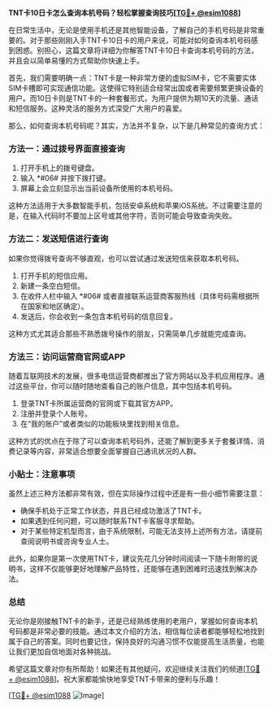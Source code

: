 **TNT卡10日卡怎么查询本机号码？轻松掌握查询技巧[[TG💪+ @esim1088](https://t.me/s/esim1088)]**

在日常生活中，无论是使用手机还是其他智能设备，了解自己的手机号码是非常重要的。对于那些刚刚入手TNT卡10日卡的用户来说，可能对如何查询本机号码感到困惑。别担心，这篇文章将详细为你解答TNT卡10日卡查询本机号码的方法，并且会以简单易懂的方式帮助你快速上手。

首先，我们需要明确一点：TNT卡是一种非常方便的虚拟SIM卡，它不需要实体SIM卡槽即可实现通信功能。这使得它特别适合经常出国或者需要频繁更换设备的用户。而10日卡则是TNT卡的一种套餐形式，为用户提供为期10天的流量、通话和短信服务。这种灵活的服务方式深受广大用户的喜爱。

那么，如何查询本机号码呢？其实，方法并不复杂，以下是几种常见的查询方式：

### 方法一：通过拨号界面直接查询

1. 打开手机上的拨号键盘。
2. 输入 *#06# 并按下拨打键。
3. 屏幕上会立刻显示出当前设备所使用的本机号码。

这种方法适用于大多数智能手机，包括安卓系统和苹果iOS系统。不过需要注意的是，在输入代码时不要加上区号或其他字符，否则可能会导致查询失败。

### 方法二：发送短信进行查询

如果你觉得拨号查询不够直观，也可以尝试通过发送短信来获取本机号码。

1. 打开手机的短信应用。
2. 新建一条空白短信。
3. 在收件人栏中输入 *#06# 或者直接联系运营商客服热线（具体号码需根据所在国家和地区确定）。
4. 发送后，你会收到一条包含本机号码的信息回复。

这种方式尤其适合那些不熟悉拨号操作的朋友，只需简单几步就能完成查询。

### 方法三：访问运营商官网或APP

随着互联网技术的发展，很多电信运营商都推出了官方网站以及手机应用程序。通过这些平台，你可以随时随地查看自己的账户信息，其中包括本机号码。

1. 登录TNT卡所属运营商的官网或下载其官方APP。
2. 注册并登录个人账号。
3. 在“我的账户”或者类似的功能板块里找到相关信息。

这种方式的优点在于除了可以查询本机号码外，还能了解到更多关于套餐详情、消费记录等内容，非常适合想要全面掌握自己通讯状况的人群。

### 小贴士：注意事项

虽然上述三种方法都非常有效，但在实际操作过程中还是有一些小细节需要注意：

- 确保手机处于正常工作状态，并且已经成功激活了TNT卡。
- 如果遇到任何问题，可以随时联系TNT卡客服寻求帮助。
- 对于某些特定机型而言，由于系统限制，可能无法支持上述所有方法，请提前查阅说明书或咨询专业人士。

此外，如果你是第一次使用TNT卡，建议先花几分钟时间阅读一下随卡附带的说明书，这样不仅能够更好地理解产品特性，还能够在遇到困难时迅速找到解决办法。

### 总结

无论你是刚接触TNT卡的新手，还是已经熟练使用的老用户，掌握如何查询本机号码都是非常必要的技能。通过本文介绍的方法，相信每位读者都能够轻松地找到属于自己的答案。同时也要记住，保持良好的沟通习惯不仅能提高生活质量，也能让我们更加自信地面对各种挑战。

希望这篇文章对你有所帮助！如果还有其他疑问，欢迎继续关注我们的频道[[TG💪+ @esim1088](https://t.me/s/esim1088)]。祝大家都能愉快地享受TNT卡带来的便利与乐趣！

[[TG💪+ @esim1088](https://t.me/s/esim1088) ![Image](https://i.postimg.cc/4NQfJmqS/Snipaste-2025-05-13-00-14-12.png)]
